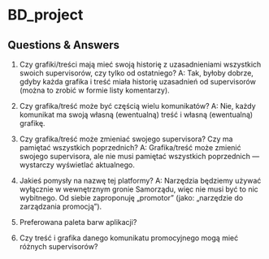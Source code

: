 # BD_project

## Questions & Answers
1. Czy grafiki/treści mają mieć swoją historię z uzasadnieniami wszystkich swoich supervisorów, czy tylko od ostatniego?
 A: Tak, byłoby dobrze, gdyby każda grafika i treść miała historię uzasadnień od supervisorów (można to zrobić w formie listy komentarzy).
 
2. Czy grafika/treść może być częścią wielu komunikatów?
 A: Nie, każdy komunikat ma swoją własną (ewentualną) treść i własną (ewentualną) grafikę.
 
3. Czy grafika/treść może zmieniać swojego supervisora? Czy ma pamiętać wszystkich poprzednich?
 A: Grafika/treść może zmienić swojego supervisora, ale nie musi pamiętać wszystkich poprzednich — wystarczy wyświetlać aktualnego.
 
4. Jakieś pomysły na nazwę tej platformy?
 A: Narzędzia będziemy używać wyłącznie w wewnętrznym gronie Samorządu, więc nie musi być to nic wybitnego. Od siebie zaproponuję „promotor” (jako: „narzędzie do zarządzania promocją”).
 
5. Preferowana paleta barw aplikacji?

6. Czy treść i grafika danego komunikatu promocyjnego mogą mieć różnych supervisorów?
